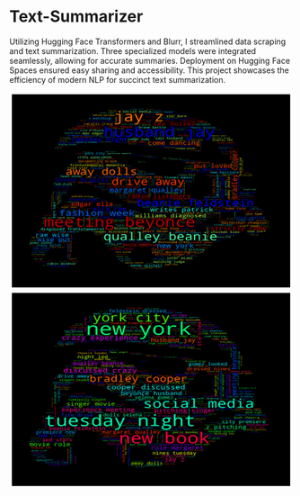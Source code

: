 # Text-Summarizer

Utilizing Hugging Face Transformers and Blurr, I streamlined data scraping and text summarization. Three specialized models were integrated seamlessly, allowing for accurate summaries. Deployment on Hugging Face Spaces ensured easy sharing and accessibility. This project showcases the efficiency of modern NLP for succinct text summarization.

<img src = "notebooks/article.png" width="700" height="350">



<img src = "notebooks/highlights.png" width="700" height="350">
